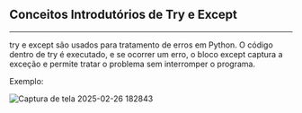 <h2>Conceitos Introdutórios de <strong>Try e Except</strong></h2>
<hr>
<p>try e except são usados para tratamento de erros em Python. O código dentro de try é executado, e se ocorrer um erro, o bloco except captura a exceção e permite tratar o problema sem interromper o programa.</p>
<p>Exemplo:</p>

![Captura de tela 2025-02-26 182843](https://github.com/user-attachments/assets/56885493-dce4-43ac-a310-9ecebc868232)
